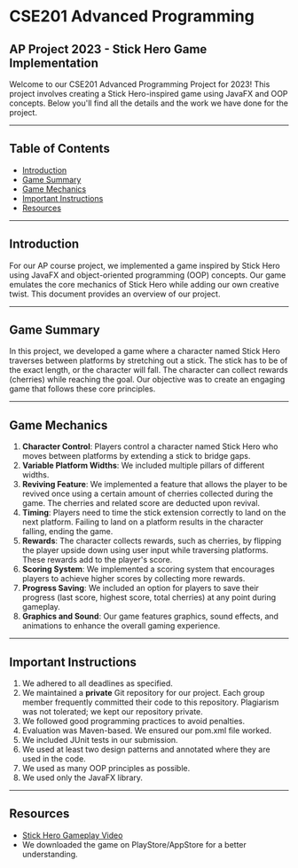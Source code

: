 # CSE201 Advanced Programming
## AP Project 2023 - Stick Hero Game Implementation

Welcome to our CSE201 Advanced Programming Project for 2023! This project involves creating a Stick Hero-inspired game using JavaFX and OOP concepts. Below you'll find all the details and the work we have done for the project.

---

## Table of Contents
- [Introduction](#introduction)
- [Game Summary](#game-summary)
- [Game Mechanics](#game-mechanics)
- [Important Instructions](#important-instructions)
- [Resources](#resources)

---

## Introduction
For our AP course project, we implemented a game inspired by Stick Hero using JavaFX and object-oriented programming (OOP) concepts. Our game emulates the core mechanics of Stick Hero while adding our own creative twist. This document provides an overview of our project.

---

## Game Summary
In this project, we developed a game where a character named Stick Hero traverses between platforms by stretching out a stick. The stick has to be of the exact length, or the character will fall. The character can collect rewards (cherries) while reaching the goal. Our objective was to create an engaging game that follows these core principles.

---

## Game Mechanics
1. **Character Control**: Players control a character named Stick Hero who moves between platforms by extending a stick to bridge gaps.
2. **Variable Platform Widths**: We included multiple pillars of different widths.
3. **Reviving Feature**: We implemented a feature that allows the player to be revived once using a certain amount of cherries collected during the game. The cherries and related score are deducted upon revival.
4. **Timing**: Players need to time the stick extension correctly to land on the next platform. Failing to land on a platform results in the character falling, ending the game.
5. **Rewards**: The character collects rewards, such as cherries, by flipping the player upside down using user input while traversing platforms. These rewards add to the player's score.
6. **Scoring System**: We implemented a scoring system that encourages players to achieve higher scores by collecting more rewards.
7. **Progress Saving**: We included an option for players to save their progress (last score, highest score, total cherries) at any point during gameplay.
8. **Graphics and Sound**: Our game features graphics, sound effects, and animations to enhance the overall gaming experience.


---

## Important Instructions
1. We adhered to all deadlines as specified.
2. We maintained a **private** Git repository for our project. Each group member frequently committed their code to this repository. Plagiarism was not tolerated; we kept our repository private.
3. We followed good programming practices to avoid penalties.
4. Evaluation was Maven-based. We ensured our pom.xml file worked.
5. We included JUnit tests in our submission.
6. We used at least two design patterns and annotated where they are used in the code.
7. We used as many OOP principles as possible.
8. We used only the JavaFX library.

---

## Resources
- [Stick Hero Gameplay Video](https://youtu.be/VvbPMrWXQVU?si=bB41wvJRrWv4rjtZ)
- We downloaded the game on PlayStore/AppStore for a better understanding.
